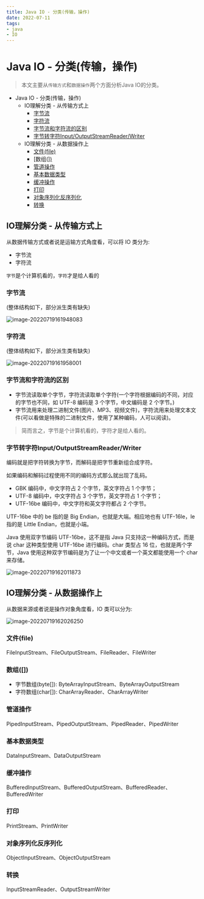 ```yaml
---
title: Java IO - 分类(传输，操作)
date: 2022-07-11
tags:
- java
- IO
---
```

# Java IO - 分类(传输，操作)



> 本文主要从`传输方式`和`数据操作`两个方面分析Java IO的分类。

- Java IO - 分类(传输，操作)
  - IO理解分类 - 从传输方式上
    - [字节流](#字节流)
    - [字符流](#字符流)
    - [字节流和字符流的区别](#字节流和字符流的区别)
    - [字节转字符Input/OutputStreamReader/Writer](#字节转字符inputoutputstreamreaderwriter)
  - IO理解分类 - 从数据操作上
    - [文件(file)](#文件file)
    - [数组([\])](#数组)
    - [管道操作](#管道操作)
    - [基本数据类型](#基本数据类型)
    - [缓冲操作](#缓冲操作)
    - [打印](#打印)
    - [对象序列化反序列化](#对象序列化反序列化)
    - [转换](#转换)

## IO理解分类 - 从传输方式上

从数据传输方式或者说是运输方式角度看，可以将 IO 类分为:

- 字节流
- 字符流

`字节`是个计算机看的，`字符`才是给人看的

### 字节流

(整体结构如下，部分派生类有缺失)

![image-20220719161948083](http://blogs.luckyluo.top:9000/blogimg/3fccd91b-21a1-491d-971e-a4a0fbc86328.png)

### 字符流

(整体结构如下，部分派生类有缺失)

![image-20220719161958001](http://blogs.luckyluo.top:9000/blogimg/5bafe273-0350-43ae-897c-d81ec2225c2b.png)



### 字节流和字符流的区别

- 字节流读取单个字节，字符流读取单个字符(一个字符根据编码的不同，对应的字节也不同，如 UTF-8 编码是 3 个字节，中文编码是 2 个字节。)
- 字节流用来处理二进制文件(图片、MP3、视频文件)，字符流用来处理文本文件(可以看做是特殊的二进制文件，使用了某种编码，人可以阅读)。

> 简而言之，字节是个计算机看的，字符才是给人看的。

### 字节转字符Input/OutputStreamReader/Writer

编码就是把字符转换为字节，而解码是把字节重新组合成字符。

如果编码和解码过程使用不同的编码方式那么就出现了乱码。

- GBK 编码中，中文字符占 2 个字节，英文字符占 1 个字节；
- UTF-8 编码中，中文字符占 3 个字节，英文字符占 1 个字节；
- UTF-16be 编码中，中文字符和英文字符都占 2 个字节。

UTF-16be 中的 be 指的是 Big Endian，也就是大端。相应地也有 UTF-16le，le 指的是 Little Endian，也就是小端。

Java 使用双字节编码 UTF-16be，这不是指 Java 只支持这一种编码方式，而是说 char 这种类型使用 UTF-16be 进行编码。char 类型占 16 位，也就是两个字节，Java 使用这种双字节编码是为了让一个中文或者一个英文都能使用一个 char 来存储。

![image-20220719162011873](http://blogs.luckyluo.top:9000/blogimg/ae164abd-6683-4c4a-bed9-41012c2a6418.png)

##  IO理解分类 - 从数据操作上

从数据来源或者说是操作对象角度看，IO 类可以分为:

![image-20220719162026250](http://blogs.luckyluo.top:9000/blogimg/6642dffa-be51-4596-9eb6-20df37b239d6.png)



### 文件(file)

FileInputStream、FileOutputStream、FileReader、FileWriter

### 数组([])

- 字节数组(byte[]): ByteArrayInputStream、ByteArrayOutputStream
- 字符数组(char[]): CharArrayReader、CharArrayWriter

### 管道操作

PipedInputStream、PipedOutputStream、PipedReader、PipedWriter

### 基本数据类型

DataInputStream、DataOutputStream

### 缓冲操作

BufferedInputStream、BufferedOutputStream、BufferedReader、BufferedWriter

### 打印

PrintStream、PrintWriter

### 对象序列化反序列化

ObjectInputStream、ObjectOutputStream

### 转换

InputStreamReader、OutputStreamWriter
